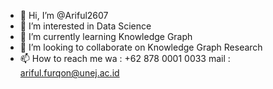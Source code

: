 - 👋 Hi, I’m @Ariful2607
- 👀 I’m interested in Data Science
- 🌱 I’m currently learning Knowledge Graph
- 💞️ I’m looking to collaborate on Knowledge Graph Research
- 📫 How to reach me wa : +62 878 0001 0033 mail : ariful.furqon@unej.ac.id

<!---
Ariful2607/Ariful2607 is a ✨ special ✨ repository because its `README.md` (this file) appears on your GitHub profile.
You can click the Preview link to take a look at your changes.
--->
